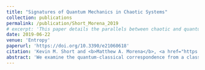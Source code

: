 ```yaml
---
title: "Signatures of Quantum Mechanics in Chaotic Systems"
collection: publications
permalink: /publication/Short_Morena_2019
# excerpt: 'This paper details the parallels between chaotic and quantum entanglement.'
date: 2019-06-22
venue: 'Entropy'
paperurl: 'https://doi.org/10.3390/e21060618'
citation: 'Kevin M. Short and <b>Matthew A. Morena</b>, <a href="https://doi.org/10.3390/e21060618" style="color:#0000FF;">Signatures of Quantum Mechanics in Chaotic Systems</a>, <i>Entropy</i>, 21(6), p. 618 (2019).'
abstract: 'We examine the quantum-classical correspondence from a classical perspective by discussing the potential for chaotic systems to support behaviors normally associated with quantum mechanical systems. Our main analytical tool is a chaotic system’s set of cupolets, which are highly-accurate stabilizations of its unstable periodic orbits. Our discussion is motivated by the bound or entangled states that we have recently detected between interacting chaotic systems, wherein pairs of cupolets are induced into a state of mutually-sustaining stabilization that can be maintained without external controls. This state is known as chaotic entanglement as it has been shown to exhibit several properties consistent with quantum entanglement. For instance, should the interaction be disturbed, the chaotic entanglement would then be broken. In this paper, we further describe chaotic entanglement and go on to address the capacity for chaotic systems to exhibit other characteristics that are conventionally associated with quantum mechanics, namely analogs to wave function collapse, various entropy definitions, the superposition of states, and the measurement problem. In doing so, we argue that these characteristics need not be regarded exclusively as quantum mechanical. We also discuss several characteristics of quantum systems that are not fully compatible with chaotic entanglement and that make quantum entanglement unique.'
---
```

<!-- Abstract: We examine the quantum-classical correspondence from a classical perspective by discussing the potential for chaotic systems to support behaviors normally associated with quantum mechanical systems. Our main analytical tool is a chaotic system’s set of cupolets, which are highly-accurate stabilizations of its unstable periodic orbits. Our discussion is motivated by the bound or entangled states that we have recently detected between interacting chaotic systems, wherein pairs of cupolets are induced into a state of mutually-sustaining stabilization that can be maintained without external controls. This state is known as chaotic entanglement as it has been shown to exhibit several properties consistent with quantum entanglement. For instance, should the interaction be disturbed, the chaotic entanglement would then be broken. In this paper, we further describe chaotic entanglement and go on to address the capacity for chaotic systems to exhibit other characteristics that are conventionally associated with quantum mechanics, namely analogs to wave function collapse, various entropy definitions, the superposition of states, and the measurement problem. In doing so, we argue that these characteristics need not be regarded exclusively as quantum mechanical. We also discuss several characteristics of quantum systems that are not fully compatible with chaotic entanglement and that make quantum entanglement unique. -->
